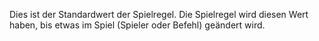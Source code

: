 Dies ist der Standardwert der Spielregel. Die Spielregel wird diesen Wert haben, bis etwas im Spiel (Spieler oder Befehl) geändert wird.